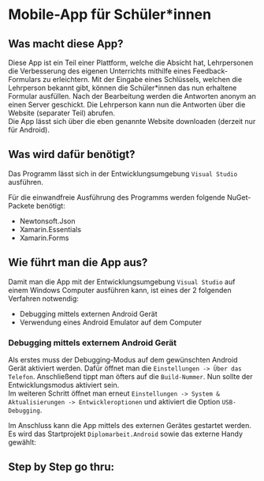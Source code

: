 # Mobile-App für Schüler*innen

## Was macht diese App?

Diese App ist ein Teil einer Plattform, welche die Absicht hat, Lehrpersonen die Verbesserung des eigenen Unterrichts mithilfe eines Feedback-Formulars zu erleichtern. Mit der Eingabe eines Schlüssels, welchen die Lehrperson bekannt gibt, können die Schüler\*innen das nun erhaltene Formular ausfüllen. Nach der Bearbeitung werden die Antworten anonym an einen Server geschickt. Die Lehrperson kann nun die Antworten über die Website (separater Teil) abrufen.  
Die App lässt sich über die eben genannte Website downloaden (derzeit nur für Android).

## Was wird dafür benötigt?

Das Programm lässt sich in der Entwicklungsumgebung `Visual Studio` ausführen.  

Für die einwandfreie Ausführung des Programms werden folgende NuGet-Packete benötigt:
 - Newtonsoft.Json
 - Xamarin.Essentials
 - Xamarin.Forms

## Wie führt man die App aus?

Damit man die App mit der Entwicklungsumgebung `Visual Studio` auf einem Windows Computer ausführen kann, ist eines der 2 folgenden Verfahren notwendig:
 - Debugging mittels externen Android Gerät
 - Verwendung eines Android Emulator auf dem Computer

### Debugging mittels externem Android Gerät

Als erstes muss der Debugging-Modus auf dem gewünschten Android Gerät aktiviert werden. Dafür öffnet man die `Einstellungen -> Über das Telefon`. Anschließend tippt man öfters auf die `Build-Nummer`. Nun sollte der Entwicklungsmodus aktiviert sein.  
Im weiteren Schritt öffnet man erneut `Einstellungen -> System & Aktualisierungen -> Entwickleroptionen` und aktiviert die Option `USB-Debugging`.  

Im Anschluss kann die App mittels des externen Gerätes gestartet werden. Es wird das Startprojekt `Diplomarbeit.Android` sowie das externe Handy gewählt:


## Step by Step go thru:

